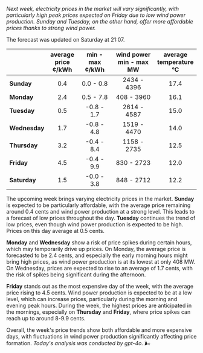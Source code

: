*Next week, electricity prices in the market will vary significantly, with particularly high peak prices expected on Friday due to low wind power production. Sunday and Tuesday, on the other hand, offer more affordable prices thanks to strong wind power.*

The forecast was updated on Saturday at 21:07.

|            | average<br>price<br>¢/kWh | min - max<br>¢/kWh | wind power<br>min - max<br>MW | average<br>temperature<br>°C |
|:-----------|:----------------:|:----------------:|:-------------:|:-------------:|
| **Sunday** | 0.4 | 0.0 - 0.8 | 2434 - 4396 | 17.4 |
| **Monday** | 2.4 | 0.5 - 7.8 | 408 - 3960 | 16.1 |
| **Tuesday** | 0.5 | -0.8 - 1.7 | 2614 - 4587 | 15.0 |
| **Wednesday** | 1.7 | -0.8 - 4.8 | 1519 - 4470 | 14.0 |
| **Thursday** | 3.2 | -0.4 - 8.4 | 1158 - 2735 | 12.5 |
| **Friday** | 4.5 | -0.4 - 9.9 | 830 - 2723 | 12.0 |
| **Saturday** | 1.5 | -0.0 - 3.8 | 848 - 2712 | 12.2 |

The upcoming week brings varying electricity prices in the market. **Sunday** is expected to be particularly affordable, with the average price remaining around 0.4 cents and wind power production at a strong level. This leads to a forecast of low prices throughout the day. **Tuesday** continues the trend of low prices, even though wind power production is expected to be high. Prices on this day average at 0.5 cents.

**Monday** and **Wednesday** show a risk of price spikes during certain hours, which may temporarily drive up prices. On Monday, the average price is forecasted to be 2.4 cents, and especially the early morning hours might bring high prices, as wind power production is at its lowest at only 408 MW. On Wednesday, prices are expected to rise to an average of 1.7 cents, with the risk of spikes being significant during the afternoon.

**Friday** stands out as the most expensive day of the week, with the average price rising to 4.5 cents. Wind power production is expected to be at a low level, which can increase prices, particularly during the morning and evening peak hours. During the week, the highest prices are anticipated in the mornings, especially on **Thursday** and **Friday**, where price spikes can reach up to around 8-9.9 cents.

Overall, the week's price trends show both affordable and more expensive days, with fluctuations in wind power production significantly affecting price formation. *Today's analysis was conducted by gpt-4o.* 🌬️
